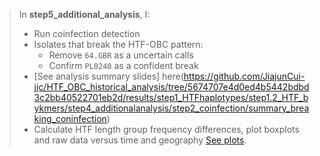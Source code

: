 
> In **step5_additional_analysis**, I:
> - Run coinfection detection
> - Isolates that break the HTF-OBC pattern:
>   - Remove `64.GBR` as a uncertain calls  
>   - Confirm `PL0240` as a confident break
> - [See analysis summary slides] here(https://github.com/JiajunCui-jjc/HTF_OBC_historical_analysis/tree/5674707e4d0ed4b5442bdbd3c2bb40522701eb2d/results/step1_HTFhaplotypes/step1.2_HTF_bykmers/step4_additionalanalysis/step2_coinfection/summary_breaking_coninfection)
> - Calculate HTF length group frequency differences, plot boxplots and raw data versus time and geography [See plots](https://github.com/JiajunCui-jjc/HTF_OBC_historical_analysis/tree/5674707e4d0ed4b5442bdbd3c2bb40522701eb2d/results/step1_HTFhaplotypes/step1.2_HTF_bykmers/step4_additionalanalysis/step3_HTFfreq).
